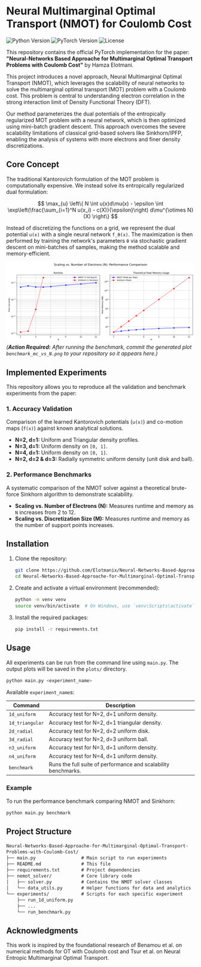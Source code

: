 # Neural Multimarginal Optimal Transport (NMOT) for Coulomb Cost

![Python Version](https://img.shields.io/badge/python-3.8+-blue.svg)
![PyTorch Version](https://img.shields.io/badge/pytorch-1.10+-orange.svg)
![License](https://img.shields.io/badge/license-MIT-green.svg)


This repository contains the official PyTorch implementation for the paper: **"Neural-Networks Based Approache for Multimarginal Optimal Transport Problems with Coulomb Cost"** by Hamza Elotmani.

This project introduces a novel approach, Neural Multimarginal Optimal Transport (NMOT), which leverages the scalability of neural networks to solve the multimarginal optimal transport (MOT) problem with a Coulomb cost. This problem is central to understanding electron correlation in the strong interaction limit of Density Functional Theory (DFT).

Our method parameterizes the dual potentials of the entropically regularized MOT problem with a neural network, which is then optimized using mini-batch gradient descent. This approach overcomes the severe scalability limitations of classical grid-based solvers like Sinkhorn/IPFP, enabling the analysis of systems with more electrons and finer density discretizations.

## Core Concept

The traditional Kantorovich formulation of the MOT problem is computationally expensive. We instead solve its entropically regularized dual formulation:

$$
\max_{u} \left\{ N \int u(x)d\mu(x) - \epsilon \int \exp\left(\frac{\sum_{i=1}^N u(x_i) - c(X)}{\epsilon}\right) d\mu^{\otimes N}(X) \right\}
$$


Instead of discretizing the functions on a grid, we represent the dual potential `u(x)` with a single neural network `f_θ(x)`. The maximization is then performed by training the network's parameters `θ` via stochastic gradient descent on mini-batches of samples, making the method scalable and memory-efficient.

![Scalability Benchmark](plots/benchmark_nmot_vs_N.png)
*(**Action Required:** After running the benchmark, commit the generated plot `benchmark_mc_vs_N.png` to your repository so it appears here.)*

## Implemented Experiments

This repository allows you to reproduce all the validation and benchmark experiments from the paper:

### 1. Accuracy Validation
Comparison of the learned Kantorovich potentials (`u(x)`) and co-motion maps (`f(x)`) against known analytical solutions.
- **N=2, d=1:** Uniform and Triangular density profiles.
- **N=3, d=1:** Uniform density on `[0, 1]`.
- **N=4, d=1:** Uniform density on `[0, 1]`.
- **N=2, d=2 & d=3:** Radially symmetric uniform density (unit disk and ball).

### 2. Performance Benchmarks
A systematic comparison of the NMOT solver against a theoretical brute-force Sinkhorn algorithm to demonstrate scalability.
- **Scaling vs. Number of Electrons (N):** Measures runtime and memory as `N` increases from 2 to 12.
- **Scaling vs. Discretization Size (M):** Measures runtime and memory as the number of support points increases.

## Installation

1.  Clone the repository:
    ```bash
    git clone https://github.com/Elotmanix/Neural-Networks-Based-Approache-for-Multimarginal-Optimal-Transport-Problems-with-Coulomb-Cost
    cd Neural-Networks-Based-Approache-for-Multimarginal-Optimal-Transport-Problems-with-Coulomb-Cost
    ```

2.  Create and activate a virtual environment (recommended):
    ```bash
    python -m venv venv
    source venv/bin/activate  # On Windows, use `venv\Scripts\activate`
    ```

3.  Install the required packages:
    ```bash
    pip install -r requirements.txt
    ```

## Usage

All experiments can be run from the command line using `main.py`. The output plots will be saved in the `plots/` directory.

```bash
python main.py <experiment_name>
```

Available `experiment_name`s:

| Command         | Description                                                      |
| --------------- | ---------------------------------------------------------------- |
| `1d_uniform`    | Accuracy test for N=2, d=1 uniform density.                      |
| `1d_triangular` | Accuracy test for N=2, d=1 triangular density.                   |
| `2d_radial`     | Accuracy test for N=2, d=2 uniform disk.                         |
| `3d_radial`     | Accuracy test for N=2, d=3 uniform ball.                         |
| `n3_uniform`    | Accuracy test for N=3, d=1 uniform density.                      |
| `n4_uniform`    | Accuracy test for N=4, d=1 uniform density.                      |
| `benchmark`     | Runs the full suite of performance and scalability benchmarks.   |


### Example

To run the performance benchmark comparing NMOT and Sinkhorn:
```bash
python main.py benchmark
```

## Project Structure

```
Neural-Networks-Based-Approache-for-Multimarginal-Optimal-Transport-Problems-with-Coulomb-Cost/
├── main.py                 # Main script to run experiments
├── README.md               # This file
├── requirements.txt        # Project dependencies
├── nemot_solver/           # Core library code
│   ├── solver.py           # Contains the NMOT solver classes
│   └── data_utils.py       # Helper functions for data and analytics
└── experiments/            # Scripts for each specific experiment
    ├── run_1d_uniform.py
    ├── ...
    └── run_benchmark.py
```



## Acknowledgments

This work is inspired by the foundational research of Benamou et al. on numerical methods for OT with Coulomb cost and Tsur et al. on Neural Entropic Multimarginal Optimal Transport.
